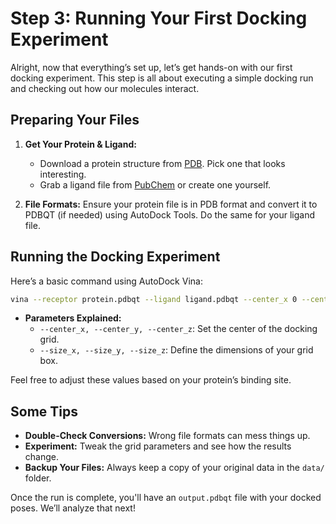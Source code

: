 # Step 3: Running Your First Docking Experiment

Alright, now that everything’s set up, let’s get hands-on with our first docking experiment. This step is all about executing a simple docking run and checking out how our molecules interact.

## Preparing Your Files

1. **Get Your Protein & Ligand:**
   - Download a protein structure from [PDB](https://www.rcsb.org/). Pick one that looks interesting.
   - Grab a ligand file from [PubChem](https://pubchem.ncbi.nlm.nih.gov/) or create one yourself.

2. **File Formats:**
   Ensure your protein file is in PDB format and convert it to PDBQT (if needed) using AutoDock Tools. Do the same for your ligand file.

## Running the Docking Experiment

Here’s a basic command using AutoDock Vina:
```bash
vina --receptor protein.pdbqt --ligand ligand.pdbqt --center_x 0 --center_y 0 --center_z 0 --size_x 20 --size_y 20 --size_z 20 --out output.pdbqt
```
- **Parameters Explained:**
  - `--center_x, --center_y, --center_z`: Set the center of the docking grid.
  - `--size_x, --size_y, --size_z`: Define the dimensions of your grid box.

Feel free to adjust these values based on your protein’s binding site.

## Some Tips
- **Double-Check Conversions:** Wrong file formats can mess things up.
- **Experiment:** Tweak the grid parameters and see how the results change.
- **Backup Your Files:** Always keep a copy of your original data in the `data/` folder.

Once the run is complete, you'll have an `output.pdbqt` file with your docked poses. We’ll analyze that next!
